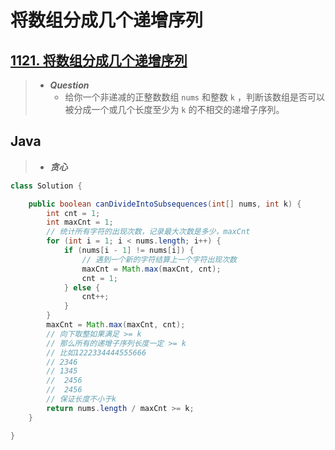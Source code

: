 # 将数组分成几个递增序列

## [1121. 将数组分成几个递增序列](https://leetcode.cn/problems/divide-array-into-increasing-sequences/)

> - ***Question***
>   - 给你一个非递减的正整数数组 `nums` 和整数 `k` ，判断该数组是否可以被分成一个或几个长度至少为 `k` 的不相交的递增子序列。

## Java

> - ***贪心***

```java
class Solution {

    public boolean canDivideIntoSubsequences(int[] nums, int k) {
        int cnt = 1;
        int maxCnt = 1;
        // 统计所有字符的出现次数，记录最大次数是多少，maxCnt
        for (int i = 1; i < nums.length; i++) {
            if (nums[i - 1] != nums[i]) {
                // 遇到一个新的字符结算上一个字符出现次数
                maxCnt = Math.max(maxCnt, cnt);
                cnt = 1;
            } else {
                cnt++;
            }
        }
        maxCnt = Math.max(maxCnt, cnt);
        // 向下取整如果满足 >= k
        // 那么所有的递增子序列长度一定 >= k
        // 比如1222334444555666
        // 2346
        // 1345
        //  2456
        //  2456
        // 保证长度不小于k
        return nums.length / maxCnt >= k;
    }

}
```
